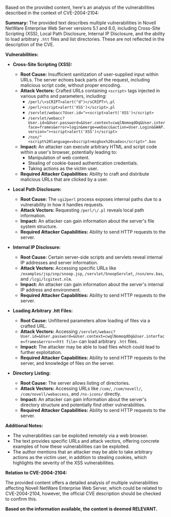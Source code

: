 Based on the provided content, here's an analysis of the vulnerabilities described in the context of CVE-2004-2104:

**Summary:** The provided text describes multiple vulnerabilities in Novell NetWare Enterprise Web Server versions 5.1 and 6.0, including Cross-Site Scripting (XSS), Local Path Disclosure, Internal IP Disclosure, and the ability to load arbitrary `.htt` files and list directories. These are not reflected in the description of the CVE.

**Vulnerabilities:**

*   **Cross-Site Scripting (XSS):**
    *   **Root Cause:** Insufficient sanitization of user-supplied input within URLs. The server echoes back parts of the request, including malicious script code, without proper encoding.
    *   **Attack Vectors:** Crafted URLs containing `<script>` tags injected in various paths and parameters, including:
        *   `/perl/\<sCRIPT>alert("d")</sCRIPT>\.pl`
        *   `/perl/<script>alert('XSS')</script>.pl`
        *   `/servlet/webacc?User.id="><script>alert('XSS')</script>`
        *   `/servlet/webacc?User.id=&User.password=&User.context=cwqlNomoqdOq&User.interface=frames&error=login&merge=webacc&action=User.Login&GWAP.version="><script>alert('XSS')</script>`
        *   `/nsn/"<script%20language=vbscript>msgbox%20sadas</script>".bas`
    *   **Impact:** An attacker can execute arbitrary HTML and script code within a user's browser, potentially leading to:
        *   Manipulation of web content.
        *   Stealing of cookie-based authentication credentials.
        *   Taking actions as the victim user.
    *   **Required Attacker Capabilities:** Ability to craft and distribute malicious URLs that are clicked by a user.

*   **Local Path Disclosure:**
    *   **Root Cause:** The `cgi2perl` process exposes internal paths due to a vulnerability in how it handles requests.
    *   **Attack Vectors:** Requesting `/perl/\/.pl` reveals local path information.
    *    **Impact:** An attacker can gain information about the server's file system structure.
    *   **Required Attacker Capabilities:** Ability to send HTTP requests to the server.

*   **Internal IP Disclosure:**
    *   **Root Cause:** Certain server-side scripts and servlets reveal internal IP addresses and server information.
    *   **Attack Vectors:** Accessing specific URLs like `/examples/jsp/snp/snoop.jsp`, `/servlet/SnoopServlet`, `/nsn/env.bas`, and `/lcgi/lcgitest.nlm`.
    *   **Impact:** An attacker can gain information about the server's internal IP address and environment.
    *   **Required Attacker Capabilities:** Ability to send HTTP requests to the server.

*   **Loading Arbitrary .htt Files:**
    *   **Root Cause:** Unfiltered parameters allow loading of files via a crafted URL.
    *   **Attack Vectors:** Accessing `/servlet/webacc?User.id=&User.password=&User.context=cwqlNomoqdOq&User.interface=frames&error=<htt file>` can load arbitrary `.htt` files.
    *    **Impact:** The attacker may be able to load files which could lead to further exploitation.
    *   **Required Attacker Capabilities:** Ability to send HTTP requests to the server, and knowledge of files on the server.

*   **Directory Listing:**
    *   **Root Cause:** The server allows listing of directories.
    *   **Attack Vectors:** Accessing URLs like `/com/`, `/com/novell/`, `/com/novell/webaccess`, and `/ns-icons/` directly.
    *   **Impact:** An attacker can gain information about the server's directory structure and potentially find other vulnerabilities.
    *   **Required Attacker Capabilities:** Ability to send HTTP requests to the server.

**Additional Notes:**

*   The vulnerabilities can be exploited remotely via a web browser.
*   The text provides specific URLs and attack vectors, offering concrete examples of how these vulnerabilities can be exploited.
*   The author mentions that an attacker may be able to take arbitrary actions as the victim user, in addition to stealing cookies, which highlights the severity of the XSS vulnerabilities.

**Relation to CVE-2004-2104:**

The provided content offers a detailed analysis of multiple vulnerabilities affecting Novell NetWare Enterprise Web Server, which could be related to CVE-2004-2104, however, the official CVE description should be checked to confirm this.

**Based on the information available, the content is deemed RELEVANT.**